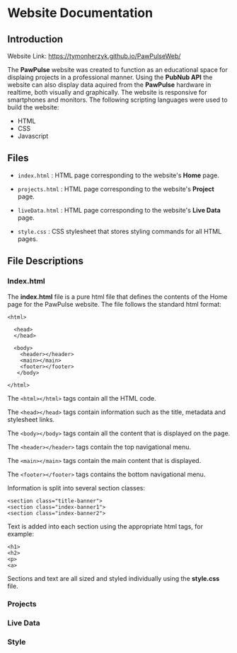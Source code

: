 # Website Documentation
## Introduction
Website Link: https://tymonherzyk.github.io/PawPulseWeb/

The **PawPulse** website was created to function as an educational space for displaing projects in a professional manner. Using the **PubNub API** the website can also display data aquired from the **PawPulse** hardware in realtime, both visually and graphically. The website is responsive for smartphones and monitors. The following scripting languages were used to build the website:
* HTML
* CSS
* Javascript

## Files
- `index.html` : HTML page corresponding to the website's **Home** page.

- `projects.html` : HTML page corresponding to the website's **Project** page.

- `liveData.html` : HTML page corresponding to the website's **Live Data** page.

- `style.css` : CSS stylesheet that stores styling commands for all HTML pages.

## File Descriptions
### Index.html
The **index.html** file is a pure html file that defines the contents of the Home page for the PawPulse website. The file follows the standard html format:
```
<html>

  <head>
  </head>
  
  <body>
    <header></header>
    <main></main>
    <footer></footer>
   </body>
   
</html>   
```
The `<html></html>` tags contain all the HTML code.

The `<head></head>` tags contain information such as the title, metadata and stylesheet links.

The `<body></body>` tags contain all the content that is displayed on the page.

The `<header></header>` tags contain the top navigational menu.

The `<main></main>` tags contain the main content that is displayed.

The `<footer></footer>` tags contains the bottom navigational menu.


Information is split into several section classes:
```
<section class="title-banner">
<section class="index-banner1">
<section class="index-banner2">
```
Text is added into each section using the appropriate html tags, for example:
```
<h1>
<h2>
<p>
<a>
```
Sections and text are all sized and styled individually using the **style.css** file. 
### Projects
### Live Data
### Style


